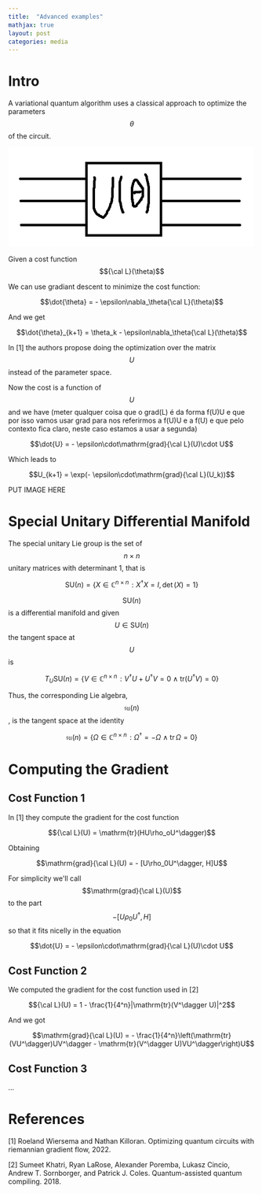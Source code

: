 ```yaml
---
title:  "Advanced examples"
mathjax: true
layout: post
categories: media
---
```

# Intro
A variational quantum algorithm uses a classical approach to optimize the parameters $$\theta$$ of the circuit.

![variational circuit](https://raw.githubusercontent.com/JoaoMiguelNC/JoaoMiguelNC.github.io/master/Images/temporary%20circuit.png)

Given a cost function $${\cal L}(\theta)$$

We can use gradiant descent to minimize the cost function:

$$\dot{\theta} = - \epsilon\nabla_\theta{\cal L}(\theta)$$

And we get

$$\dot{\theta}_{k+1} = \theta_k - \epsilon\nabla_\theta{\cal L}(\theta)$$

In [1] the authors propose doing the optimization over the matrix $$U$$ instead of the parameter space.

Now the cost is a function of $$U$$ and we have (meter qualquer coisa que o grad(L) é da forma f(U)U e que por isso vamos usar grad para nos referirmos a f(U)U e a f(U) e que pelo contexto fica claro, neste caso estamos a usar a segunda)

$$\dot{U} = - \epsilon\cdot\mathrm{grad}{\cal L}(U)\cdot U$$

Which leads to

$$U_{k+1} = \exp(- \epsilon\cdot\mathrm{grad}{\cal L}(U_k))$$

PUT IMAGE HERE

# Special Unitary Differential Manifold
The special unitary Lie group is the set of $$n\times n$$ unitary matrices with determinant 1, that is

$$\mathrm{SU}(n)=\{X\in\mathbb{C}^{n\times n}\!: X^\dagger X=I, \det(X)=1\}$$

$$\mathrm{SU}(n)$$ is a differential manifold and given $$U\in\mathrm{SU}(n)$$ the tangent space at $$U$$ is

$$T_U\mathrm{SU}(n)=\{V\in\mathbb{C}^{n\times n}\!: V^\dagger U + U^\dagger V = 0 \ \wedge \ \mathrm{tr}(U^\dagger V)=0\}$$

Thus, the corresponding Lie algebra, $$\mathfrak{su}(n)$$, is the tangent space at the identity

$$\mathfrak{su}(n)=\{\Omega\in\mathbb{C}^{n\times n}\!: \Omega^\dagger=-\Omega \ \wedge \ \mathrm{tr}\,\Omega=0\}$$

# Computing the Gradient

## Cost Function 1

In [1] they compute the gradient for the cost function 

$${\cal L}(U) = \mathrm{tr}(HU\rho_oU^\dagger)$$

Obtaining 

$$\mathrm{grad}{\cal L}(U) = - [U\rho_0U^\dagger, H]U$$

For simplicity we'll call $$\mathrm{grad}{\cal L}(U)$$ to the part $$- [U\rho_0U^\dagger, H]$$ so that it fits nicelly in the equation

$$\dot{U} = - \epsilon\cdot\mathrm{grad}{\cal L}(U)\cdot U$$

## Cost Function 2

We computed the gradient for the cost function used in [2]

$${\cal L}(U) = 1 - \frac{1}{4^n}|\mathrm{tr}(V^\dagger U)|^2$$

And we got

$$\mathrm{grad}{\cal L}(U) = - \frac{1}{4^n}\left(\mathrm{tr}(VU^\dagger)UV^\dagger - \mathrm{tr}(V^\dagger U)VU^\dagger\right)U$$

## Cost Function 3

...

# References

[1] Roeland Wiersema and Nathan Killoran. Optimizing quantum circuits with riemannian gradient flow, 2022.

[2] Sumeet Khatri, Ryan LaRose, Alexander Poremba, Lukasz Cincio, Andrew T. Sornborger, and Patrick J. Coles. Quantum-assisted quantum compiling. 2018.
